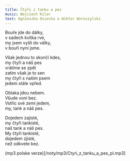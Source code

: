 ```yaml
---
title: Čtyři z tanku a pes
music: Wojciech Kilar
text: Agnieszka Osiecka a Wiktor Woroszylski
---
```


  

Bouře jde do dálky,  
v sadech kvítka rve,  
my jsem vyšli do války,  
v bouři nyní jsme.

  

Však jednou to skončí kdes,  
my čtyři a náš pes  
vrátíme se zpět  
zatím však je to sen  
my čtyři s naším psem  
jedem stále vpřed.

  

Oblaka jdou nebem.  
Všude voní bez.  
Vstřic své zemi jedem,  
my, tank a náš pes.

  

Dojedem zajisté,  
my čtyři tankisté,  
naš tank a náš pes.  
My čtyři tankisté,  
dojedem zjisté,  
než odkvete bez.

  
(mp3 polske verze)[/noty/mp3/Ctyri_z_tanku_a_pes_pl.mp3]
